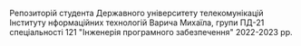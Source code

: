 Репозиторій студента Державного університету телекомунікацій Інституту нформаційних технологій Варича Михаїла, групи ПД-21 спеціальності 121 "Інженерія програмного забезпечення" 2022-2023 рр.
